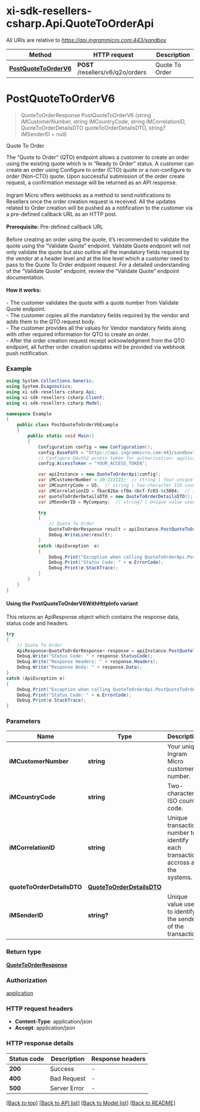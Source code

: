 # xi-sdk-resellers-csharp.Api.QuoteToOrderApi

All URIs are relative to *https://api.ingrammicro.com:443/sandbox*

| Method | HTTP request | Description |
|--------|--------------|-------------|
| [**PostQuoteToOrderV6**](QuoteToOrderApi.md#postquotetoorderv6) | **POST** /resellers/v6/q2o/orders | Quote To Order |

<a id="postquotetoorderv6"></a>
# **PostQuoteToOrderV6**
> QuoteToOrderResponse PostQuoteToOrderV6 (string iMCustomerNumber, string iMCountryCode, string iMCorrelationID, QuoteToOrderDetailsDTO quoteToOrderDetailsDTO, string? iMSenderID = null)

Quote To Order

The “Quote to Order” (QTO) endpoint allows a customer to create an order using the existing quote which is in “Ready to Order” status. A customer can create an order using Configure to order (CTO) quote or a non-configure to order (Non-CTO) quote. Upon successful submission of the order create request, a confirmation message will be returned as an API response. <br > <br >Ingram Micro offers webhooks as a method to send notifications to Resellers once the order creation request is received. All the updates related to Order creation will be pushed as a notification to the customer via a pre-defined callback URL as an HTTP post. <br > <br > **Prerequisite:** Pre-defined callback URL <br > <br > Before creating an order using the quote, it’s recommended to validate the quote using the “Validate Quote” endpoint. Validate Quote endpoint will not only validate the quote but also outline all the mandatory fields required by the vendor at a header level and at the line level which a customer need to pass to the Quote To Order endpoint request.  For a detailed understanding of the “Validate Quote” endpoint, review the “Validate Quote” endpoint documentation. <br ><br > **How it works:** <br ><br > - The customer validates the quote with a quote number from Validate Quote endpoint. <br > - The customer copies all the mandatory fields required by the vendor and adds them to the QTO request body. <br > - The customer provides all the values for Vendor mandatory fields along with other required information for QTO to create an order. <br > - After the order creation request receipt acknowledgment from the QTO endpoint, all further order creation updates will be provided via webhook push notification.

### Example
```csharp
using System.Collections.Generic;
using System.Diagnostics;
using xi-sdk-resellers-csharp.Api;
using xi-sdk-resellers-csharp.Client;
using xi-sdk-resellers-csharp.Model;

namespace Example
{
    public class PostQuoteToOrderV6Example
    {
        public static void Main()
        {
            Configuration config = new Configuration();
            config.BasePath = "https://api.ingrammicro.com:443/sandbox";
            // Configure OAuth2 access token for authorization: application
            config.AccessToken = "YOUR_ACCESS_TOKEN";

            var apiInstance = new QuoteToOrderApi(config);
            var iMCustomerNumber = 20-222222;  // string | Your unique Ingram Micro customer number.
            var iMCountryCode = US;  // string | Two-character ISO country code.
            var iMCorrelationID = fbac82ba-cf0a-4bcf-fc03-0c5084;  // string | Unique transaction number to identify each transaction accross all the systems.
            var quoteToOrderDetailsDTO = new QuoteToOrderDetailsDTO(); // QuoteToOrderDetailsDTO | 
            var iMSenderID = MyCompany;  // string? | Unique value used to identify the sender of the transaction. (optional) 

            try
            {
                // Quote To Order
                QuoteToOrderResponse result = apiInstance.PostQuoteToOrderV6(iMCustomerNumber, iMCountryCode, iMCorrelationID, quoteToOrderDetailsDTO, iMSenderID);
                Debug.WriteLine(result);
            }
            catch (ApiException  e)
            {
                Debug.Print("Exception when calling QuoteToOrderApi.PostQuoteToOrderV6: " + e.Message);
                Debug.Print("Status Code: " + e.ErrorCode);
                Debug.Print(e.StackTrace);
            }
        }
    }
}
```

#### Using the PostQuoteToOrderV6WithHttpInfo variant
This returns an ApiResponse object which contains the response data, status code and headers.

```csharp
try
{
    // Quote To Order
    ApiResponse<QuoteToOrderResponse> response = apiInstance.PostQuoteToOrderV6WithHttpInfo(iMCustomerNumber, iMCountryCode, iMCorrelationID, quoteToOrderDetailsDTO, iMSenderID);
    Debug.Write("Status Code: " + response.StatusCode);
    Debug.Write("Response Headers: " + response.Headers);
    Debug.Write("Response Body: " + response.Data);
}
catch (ApiException e)
{
    Debug.Print("Exception when calling QuoteToOrderApi.PostQuoteToOrderV6WithHttpInfo: " + e.Message);
    Debug.Print("Status Code: " + e.ErrorCode);
    Debug.Print(e.StackTrace);
}
```

### Parameters

| Name | Type | Description | Notes |
|------|------|-------------|-------|
| **iMCustomerNumber** | **string** | Your unique Ingram Micro customer number. |  |
| **iMCountryCode** | **string** | Two-character ISO country code. |  |
| **iMCorrelationID** | **string** | Unique transaction number to identify each transaction accross all the systems. |  |
| **quoteToOrderDetailsDTO** | [**QuoteToOrderDetailsDTO**](QuoteToOrderDetailsDTO.md) |  |  |
| **iMSenderID** | **string?** | Unique value used to identify the sender of the transaction. | [optional]  |

### Return type

[**QuoteToOrderResponse**](QuoteToOrderResponse.md)

### Authorization

[application](../README.md#application)

### HTTP request headers

 - **Content-Type**: application/json
 - **Accept**: application/json


### HTTP response details
| Status code | Description | Response headers |
|-------------|-------------|------------------|
| **200** | Success |  -  |
| **400** | Bad Request |  -  |
| **500** | Server Error |  -  |

[[Back to top]](#) [[Back to API list]](../README.md#documentation-for-api-endpoints) [[Back to Model list]](../README.md#documentation-for-models) [[Back to README]](../README.md)

